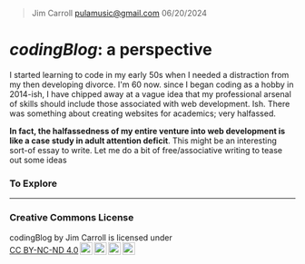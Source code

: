 >Jim Carroll
>pulamusic@gmail.com
>06/20/2024

# *codingBlog*: a perspective

I started learning to code in my early 50s when I needed a distraction from my then developing divorce. I'm 60 now. since I began coding as a hobby in 2014-ish, I have chipped away at a vague idea that my professional arsenal of skills should include those associated with web development. Ish. There was something about creating websites for academics; very halfassed.

**In fact, the halfassedness of my entire venture into web development is like a case study in adult attention deficit**. This might be an interesting sort-of essay to write. Let me do a bit of free/associative writing to tease out some ideas

### To Explore


---

### Creative Commons License

<p xmlns:cc="http://creativecommons.org/ns#" xmlns:dct="http://purl.org/dc/terms/"><span property="dct:title">codingBlog</span> by <span property="cc:attributionName">Jim Carroll</span> is licensed under <a href="https://creativecommons.org/licenses/by-nc-nd/4.0/?ref=chooser-v1" target="_blank" rel="license noopener noreferrer" style="display:inline-block;">CC BY-NC-ND 4.0<img style="height:22px!important;margin-left:3px;vertical-align:text-bottom;" src="https://mirrors.creativecommons.org/presskit/icons/cc.svg?ref=chooser-v1" alt=""><img style="height:22px!important;margin-left:3px;vertical-align:text-bottom;" src="https://mirrors.creativecommons.org/presskit/icons/by.svg?ref=chooser-v1" alt=""><img style="height:22px!important;margin-left:3px;vertical-align:text-bottom;" src="https://mirrors.creativecommons.org/presskit/icons/nc.svg?ref=chooser-v1" alt=""><img style="height:22px!important;margin-left:3px;vertical-align:text-bottom;" src="https://mirrors.creativecommons.org/presskit/icons/nd.svg?ref=chooser-v1" alt=""></a></p>
